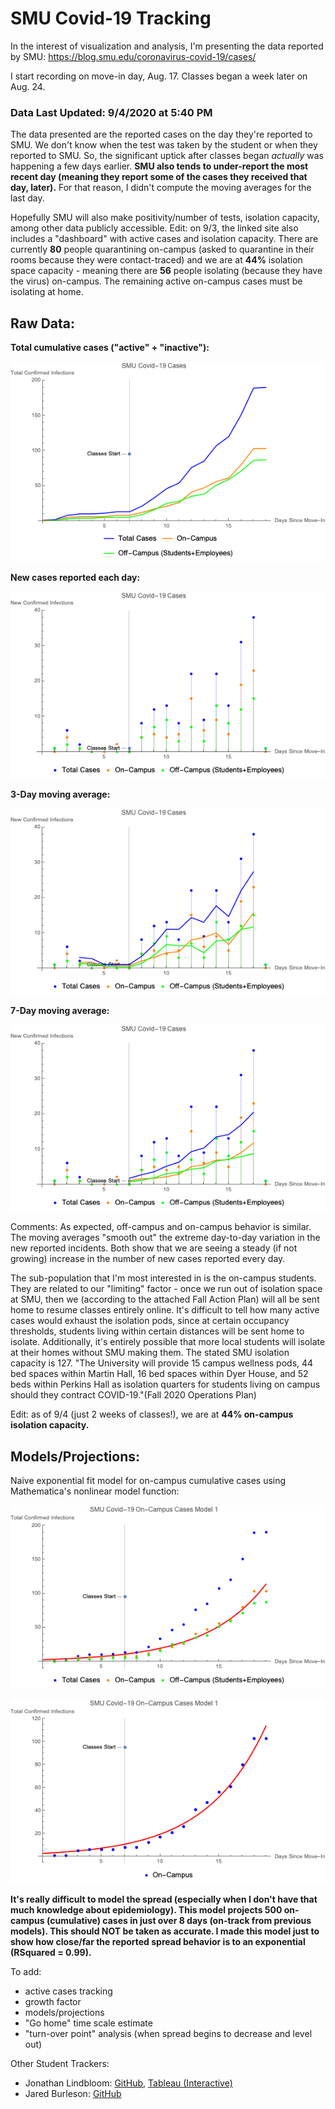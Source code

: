 # SMU Covid-19 Tracking
In the interest of visualization and analysis, I'm presenting the data reported by SMU: https://blog.smu.edu/coronavirus-covid-19/cases/

I start recording on move-in day, Aug. 17. Classes began a week later on Aug. 24.

### Data Last Updated: 9/4/2020 at 5:40 PM

The data presented are the reported cases on the day they're reported to SMU. We don't know when the test was taken by the student or when they reported to SMU. So, the significant uptick after classes began _actually_ was happening a few days earlier. **SMU also tends to under-report the most recent day (meaning they report some of the cases they received that day, later).** For that reason, I didn't compute the moving averages for the last day.

Hopefully SMU will also make positivity/number of tests, isolation capacity, among other data publicly accessible. Edit: on 9/3, the linked site also includes a "dashboard" with active cases and isolation capacity. There are currently **80** people quarantining on-campus (asked to quarantine in their rooms because they were contact-traced) and we are at **44%** isolation space capacity - meaning there are **56** people isolating (because they have the virus) on-campus. The remaining active on-campus cases must be isolating at home.

## Raw Data:

__Total cumulative cases ("active" + "inactive"):__

![9/1/2020](https://github.com/NoahPearson/SMU_Covid-19_Tracking/blob/master/9:4_tot.png)

__New cases reported each day:__

![new](https://github.com/NoahPearson/SMU_Covid-19_Tracking/blob/master/9:4_new.png)

__3-Day moving average:__

![3day](https://github.com/NoahPearson/SMU_Covid-19_Tracking/blob/master/9:4_mov3avg.png)

__7-Day moving average:__

![7day](https://github.com/NoahPearson/SMU_Covid-19_Tracking/blob/master/9:4_mov7avg.png)

Comments:
As expected, off-campus and on-campus behavior is similar. The moving averages "smooth out" the extreme day-to-day variation in the new reported incidents. Both show that we are seeing a steady (if not growing) increase in the number of new cases reported every day. 

The sub-population that I'm most interested in is the on-campus students. They are related to our "limiting" factor - once we run out of isolation space at SMU, then we (according to the attached Fall Action Plan) will all be sent home to resume classes entirely online. It's difficult to tell how many active cases would exhaust the isolation pods, since at certain occupancy thresholds, students living within certain distances will be sent home to isolate. Additionally, it's entirely possible that more local students will isolate at their homes without SMU making them. The stated SMU isolation capacity is 127. "The University will provide 15 campus wellness pods, 44 bed spaces within Martin Hall, 16 bed spaces within Dyer House, and 52 beds within Perkins Hall as isolation quarters for students living on campus should they contract COVID-19."(Fall 2020 Operations Plan)

Edit: as of 9/4 (just 2 weeks of classes!), we are at **44% on-campus isolation capacity.**

## Models/Projections:

Naive exponential fit model for on-campus cumulative cases using Mathematica's nonlinear model function:

![model](https://github.com/NoahPearson/SMU_Covid-19_Tracking/blob/master/9:4_mod1.png)

![model again](https://github.com/NoahPearson/SMU_Covid-19_Tracking/blob/master/9:4_mod1.2.png)

**It's really difficult to model the spread (especially when I don't have that much knowledge about epidemiology). This model projects 500 on-campus (cumulative) cases in just over 8 days (on-track from previous models). This should NOT be taken as accurate. I made this model just to show how close/far the reported spread behavior is to an exponential (RSquared = 0.99).**

To add:
* active cases tracking
* growth factor
* models/projections
* "Go home" time scale estimate
* "turn-over point" analysis (when spread begins to decrease and level out)

Other Student Trackers:
* Jonathan Lindbloom: [GitHub](https://github.com/Jonathan-Lindbloom/SMU-COVID-19), [Tableau (Interactive)](https://public.tableau.com/profile/jonathan.lindbloom#!/vizhome/SMUCOVID-19InteractiveDashboard/Dashboard)
* Jared Burleson: [GitHub](https://github.com/jared-burleson/SMU_COVID_Case_Tracker)
